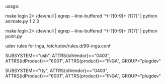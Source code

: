 
usage:

make login 2> /dev/null | egrep --line-buffered '^(\-?[0-9]+ ?){7}' | python animate.py 1 2 3

make login 2> /dev/null | egrep --line-buffered '^(\-?[0-9]+ ?){7}' | python point.py


udev rules for inga, /etc/udev/rules.d/99-inga.conf

SUBSYSTEM=="usb", ATTRS{idVendor}=="0403", ATTRS{idProduct}=="6001", ATTRS{product}=="INGA", GROUP="plugdev"

SUBSYSTEM=="tty", ATTRS{idVendor}=="0403", ATTRS{idProduct}=="6001", ATTRS{product}=="INGA", GROUP="plugdev"
